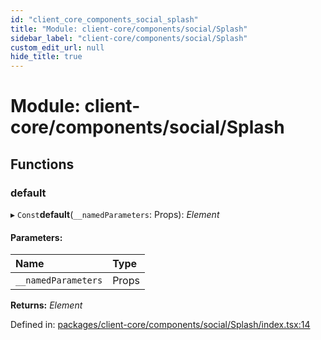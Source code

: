 ```yaml
---
id: "client_core_components_social_splash"
title: "Module: client-core/components/social/Splash"
sidebar_label: "client-core/components/social/Splash"
custom_edit_url: null
hide_title: true
---
```


# Module: client-core/components/social/Splash

## Functions

### default

▸ `Const`**default**(`__namedParameters`: Props): *Element*

#### Parameters:

Name | Type |
:------ | :------ |
`__namedParameters` | Props |

**Returns:** *Element*

Defined in: [packages/client-core/components/social/Splash/index.tsx:14](https://github.com/xr3ngine/xr3ngine/blob/5c3dcaef1/packages/client-core/components/social/Splash/index.tsx#L14)
